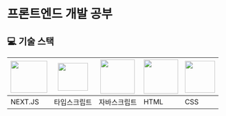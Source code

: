 # 프론트엔드 개발 공부

## :computer: 기술 스택

|<img src="https://user-images.githubusercontent.com/68241269/154050317-d1b986f3-fb70-4f87-af54-bdf915b996ab.png" width="85" height="75">|<img src="https://user-images.githubusercontent.com/68241269/154050226-93e92944-8bfa-41f6-b5d7-611a611d15e5.png" width="70" height="65">|<img src="https://user-images.githubusercontent.com/68241269/154050108-7c40a09a-63a5-437b-a1bd-f48d40794064.png" width="80" height="80">|<img src="https://user-images.githubusercontent.com/68241269/154049428-2c2707c3-b902-4470-959f-0655c9f60fbd.png" width="80" height="80">|<img src="https://user-images.githubusercontent.com/68241269/154049851-7ed2843d-2898-4e40-98d9-855ba84f1784.png" width="70" height="75">|
|----|---|---|---|---|
|NEXT.JS|타입스크립트|자바스크립트|HTML|CSS|
